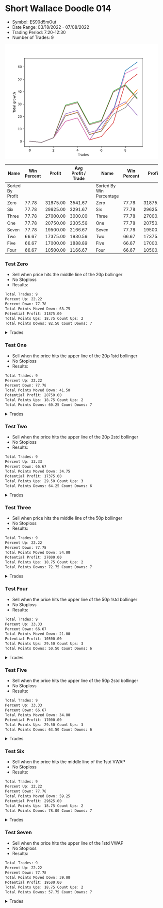 # Short Wallace Doodle 014 
- Symbol: ES90d5mOut
- Date Range: 03/18/2022 - 07/08/2022
- Trading Period: 7:20-12:30
- Number of Trades: 9

![Plot](ShortWallaceDoodle014ES90d5mOut.png)

| Name | Win Percent | Profit | Avg Profit / Trade |     | Name | Win Percent | Profit | Avg Profit / Trade |
| ---- | ----------- | ------ | ------------------ | --- | ---- | ----------- | ------ | ------------------ |
| Sorted By <br> Profit | | | | | Sorted By <br> Win Percentage ||||
| Zero | 77.78 | 31875.00 | 3541.67 |     | Zero | 77.78 | 31875.00 | 3541.67 |
| Six | 77.78 | 29625.00 | 3291.67 |     | Six | 77.78 | 29625.00 | 3291.67 |
| Three | 77.78 | 27000.00 | 3000.00 |     | Three | 77.78 | 27000.00 | 3000.00 |
| One | 77.78 | 20750.00 | 2305.56 |     | One | 77.78 | 20750.00 | 2305.56 |
| Seven | 77.78 | 19500.00 | 2166.67 |     | Seven | 77.78 | 19500.00 | 2166.67 |
| Two | 66.67 | 17375.00 | 1930.56 |     | Two | 66.67 | 17375.00 | 1930.56 |
| Five | 66.67 | 17000.00 | 1888.89 |     | Five | 66.67 | 17000.00 | 1888.89 |
| Four | 66.67 | 10500.00 | 1166.67 |     | Four | 66.67 | 10500.00 | 1166.67 |

### Test Zero
* Sell when price hits the middle line of the 20p bollinger
* No Stoploss
* Results:
```
Total Trades: 9
Percent Up: 22.22
Percent Down: 77.78
Total Points Moved Down: 63.75
Potential Profit: 31875.00
Total Points Ups: 18.75 Count Ups: 2
Total Points Downs: 82.50 Count Downs: 7
```

<details><summary>Trades</summary>

<code>In: 2022-03-28 12:00:00		Out: 2022-03-28 12:30:55		Total Position Time: 30:55		Total Move Down: -1.00		Total to Date: -1.00</code> <br />
<code>In: 2022-04-01 11:35:00		Out: 2022-04-01 12:05:55		Total Position Time: 30:55		Total Move Down: 3.75		Total to Date: 2.75</code> <br />
<code>In: 2022-04-06 10:50:00		Out: 2022-04-06 11:00:10		Total Position Time: 10:10		Total Move Down: 13.25		Total to Date: 16.00</code> <br />
<code>In: 2022-05-04 09:40:00		Out: 2022-05-04 10:10:55		Total Position Time: 30:55		Total Move Down: 2.75		Total to Date: 18.75</code> <br />
<code>In: 2022-05-25 11:35:00		Out: 2022-05-25 12:05:55		Total Position Time: 30:55		Total Move Down: -17.75		Total to Date: 1.00</code> <br />
<code>In: 2022-06-10 12:00:00		Out: 2022-06-10 12:05:20		Total Position Time: 05:20		Total Move Down: 12.75		Total to Date: 13.75</code> <br />
<code>In: 2022-06-15 11:00:00		Out: 2022-06-15 11:01:15		Total Position Time: 01:15		Total Move Down: 11.00		Total to Date: 24.75</code> <br />
<code>In: 2022-06-15 11:50:00		Out: 2022-06-15 11:58:05		Total Position Time: 08:05		Total Move Down: 32.00		Total to Date: 56.75</code> <br />
<code>In: 2022-07-06 11:00:00		Out: 2022-07-06 11:02:25		Total Position Time: 02:25		Total Move Down: 7.00		Total to Date: 63.75</code> <br />


</details>

### Test One
* Sell when the price hits the upper line of the 20p 1std bollinger
* No Stoploss
* Results:
```
Total Trades: 9
Percent Up: 22.22
Percent Down: 77.78
Total Points Moved Down: 41.50
Potential Profit: 20750.00
Total Points Ups: 18.75 Count Ups: 2
Total Points Downs: 60.25 Count Downs: 7
```

<details><summary>Trades</summary>

<code>In: 2022-03-28 12:00:00		Out: 2022-03-28 12:30:55		Total Position Time: 30:55		Total Move Down: -1.00		Total to Date: -1.00</code> <br />
<code>In: 2022-04-01 11:35:00		Out: 2022-04-01 12:05:55		Total Position Time: 30:55		Total Move Down: 3.75		Total to Date: 2.75</code> <br />
<code>In: 2022-04-06 10:50:00		Out: 2022-04-06 11:09:45		Total Position Time: 19:45		Total Move Down: 17.75		Total to Date: 20.50</code> <br />
<code>In: 2022-05-04 09:40:00		Out: 2022-05-04 10:10:55		Total Position Time: 30:55		Total Move Down: 2.75		Total to Date: 23.25</code> <br />
<code>In: 2022-05-25 11:35:00		Out: 2022-05-25 12:05:55		Total Position Time: 30:55		Total Move Down: -17.75		Total to Date: 5.50</code> <br />
<code>In: 2022-06-10 12:00:00		Out: 2022-06-10 12:30:55		Total Position Time: 30:55		Total Move Down: 2.75		Total to Date: 8.25</code> <br />
<code>In: 2022-06-15 11:00:00		Out: 2022-06-15 11:01:25		Total Position Time: 01:25		Total Move Down: 16.75		Total to Date: 25.00</code> <br />
<code>In: 2022-06-15 11:50:00		Out: 2022-06-15 12:20:55		Total Position Time: 30:55		Total Move Down: 5.25		Total to Date: 30.25</code> <br />
<code>In: 2022-07-06 11:00:00		Out: 2022-07-06 11:12:15		Total Position Time: 12:15		Total Move Down: 11.25		Total to Date: 41.50</code> <br />


</details>

### Test Two
* Sell when the price hits the upper line of the 20p 2std bollinger
* No Stoploss
* Results:
```
Total Trades: 9
Percent Up: 33.33
Percent Down: 66.67
Total Points Moved Down: 34.75
Potential Profit: 17375.00
Total Points Ups: 29.50 Count Ups: 3
Total Points Downs: 64.25 Count Downs: 6
```

<details><summary>Trades</summary>

<code>In: 2022-03-28 12:00:00		Out: 2022-03-28 12:30:55		Total Position Time: 30:55		Total Move Down: -1.00		Total to Date: -1.00</code> <br />
<code>In: 2022-04-01 11:35:00		Out: 2022-04-01 12:05:55		Total Position Time: 30:55		Total Move Down: 3.75		Total to Date: 2.75</code> <br />
<code>In: 2022-04-06 10:50:00		Out: 2022-04-06 11:15:15		Total Position Time: 25:15		Total Move Down: 26.25		Total to Date: 29.00</code> <br />
<code>In: 2022-05-04 09:40:00		Out: 2022-05-04 10:10:55		Total Position Time: 30:55		Total Move Down: 2.75		Total to Date: 31.75</code> <br />
<code>In: 2022-05-25 11:35:00		Out: 2022-05-25 12:05:55		Total Position Time: 30:55		Total Move Down: -17.75		Total to Date: 14.00</code> <br />
<code>In: 2022-06-10 12:00:00		Out: 2022-06-10 12:30:55		Total Position Time: 30:55		Total Move Down: 2.75		Total to Date: 16.75</code> <br />
<code>In: 2022-06-15 11:00:00		Out: 2022-06-15 11:01:40		Total Position Time: 01:40		Total Move Down: 23.50		Total to Date: 40.25</code> <br />
<code>In: 2022-06-15 11:50:00		Out: 2022-06-15 12:20:55		Total Position Time: 30:55		Total Move Down: 5.25		Total to Date: 45.50</code> <br />
<code>In: 2022-07-06 11:00:00		Out: 2022-07-06 11:30:55		Total Position Time: 30:55		Total Move Down: -10.75		Total to Date: 34.75</code> <br />


</details>

### Test Three
* Sell when price hits the middle line of the 50p bollinger
* No Stoploss
* Results:
```
Total Trades: 9
Percent Up: 22.22
Percent Down: 77.78
Total Points Moved Down: 54.00
Potential Profit: 27000.00
Total Points Ups: 18.75 Count Ups: 2
Total Points Downs: 72.75 Count Downs: 7
```

<details><summary>Trades</summary>

<code>In: 2022-03-28 12:00:00		Out: 2022-03-28 12:30:55		Total Position Time: 30:55		Total Move Down: -1.00		Total to Date: -1.00</code> <br />
<code>In: 2022-04-01 11:35:00		Out: 2022-04-01 12:05:55		Total Position Time: 30:55		Total Move Down: 3.75		Total to Date: 2.75</code> <br />
<code>In: 2022-04-06 10:50:00		Out: 2022-04-06 11:08:35		Total Position Time: 18:35		Total Move Down: 13.25		Total to Date: 16.00</code> <br />
<code>In: 2022-05-04 09:40:00		Out: 2022-05-04 10:10:55		Total Position Time: 30:55		Total Move Down: 2.75		Total to Date: 18.75</code> <br />
<code>In: 2022-05-25 11:35:00		Out: 2022-05-25 12:05:55		Total Position Time: 30:55		Total Move Down: -17.75		Total to Date: 1.00</code> <br />
<code>In: 2022-06-10 12:00:00		Out: 2022-06-10 12:30:55		Total Position Time: 30:55		Total Move Down: 2.75		Total to Date: 3.75</code> <br />
<code>In: 2022-06-15 11:00:00		Out: 2022-06-15 11:01:15		Total Position Time: 01:15		Total Move Down: 11.00		Total to Date: 14.75</code> <br />
<code>In: 2022-06-15 11:50:00		Out: 2022-06-15 11:58:05		Total Position Time: 08:05		Total Move Down: 32.00		Total to Date: 46.75</code> <br />
<code>In: 2022-07-06 11:00:00		Out: 2022-07-06 11:11:50		Total Position Time: 11:50		Total Move Down: 7.25		Total to Date: 54.00</code> <br />


</details>

### Test Four
* Sell when the price hits the upper line of the 50p 1std bollinger
* No Stoploss
* Results:
```
Total Trades: 9
Percent Up: 33.33
Percent Down: 66.67
Total Points Moved Down: 21.00
Potential Profit: 10500.00
Total Points Ups: 29.50 Count Ups: 3
Total Points Downs: 50.50 Count Downs: 6
```

<details><summary>Trades</summary>

<code>In: 2022-03-28 12:00:00		Out: 2022-03-28 12:30:55		Total Position Time: 30:55		Total Move Down: -1.00		Total to Date: -1.00</code> <br />
<code>In: 2022-04-01 11:35:00		Out: 2022-04-01 12:05:55		Total Position Time: 30:55		Total Move Down: 3.75		Total to Date: 2.75</code> <br />
<code>In: 2022-04-06 10:50:00		Out: 2022-04-06 11:11:20		Total Position Time: 21:20		Total Move Down: 19.25		Total to Date: 22.00</code> <br />
<code>In: 2022-05-04 09:40:00		Out: 2022-05-04 10:10:55		Total Position Time: 30:55		Total Move Down: 2.75		Total to Date: 24.75</code> <br />
<code>In: 2022-05-25 11:35:00		Out: 2022-05-25 12:05:55		Total Position Time: 30:55		Total Move Down: -17.75		Total to Date: 7.00</code> <br />
<code>In: 2022-06-10 12:00:00		Out: 2022-06-10 12:30:55		Total Position Time: 30:55		Total Move Down: 2.75		Total to Date: 9.75</code> <br />
<code>In: 2022-06-15 11:00:00		Out: 2022-06-15 11:01:25		Total Position Time: 01:25		Total Move Down: 16.75		Total to Date: 26.50</code> <br />
<code>In: 2022-06-15 11:50:00		Out: 2022-06-15 12:20:55		Total Position Time: 30:55		Total Move Down: 5.25		Total to Date: 31.75</code> <br />
<code>In: 2022-07-06 11:00:00		Out: 2022-07-06 11:30:55		Total Position Time: 30:55		Total Move Down: -10.75		Total to Date: 21.00</code> <br />


</details>

### Test Five
* Sell when the price hits the upper line of the 50p 2std bollinger
* No Stoploss
* Results:
```
Total Trades: 9
Percent Up: 33.33
Percent Down: 66.67
Total Points Moved Down: 34.00
Potential Profit: 17000.00
Total Points Ups: 29.50 Count Ups: 3
Total Points Downs: 63.50 Count Downs: 6
```

<details><summary>Trades</summary>

<code>In: 2022-03-28 12:00:00		Out: 2022-03-28 12:30:55		Total Position Time: 30:55		Total Move Down: -1.00		Total to Date: -1.00</code> <br />
<code>In: 2022-04-01 11:35:00		Out: 2022-04-01 12:05:55		Total Position Time: 30:55		Total Move Down: 3.75		Total to Date: 2.75</code> <br />
<code>In: 2022-04-06 10:50:00		Out: 2022-04-06 11:15:05		Total Position Time: 25:05		Total Move Down: 25.50		Total to Date: 28.25</code> <br />
<code>In: 2022-05-04 09:40:00		Out: 2022-05-04 10:10:55		Total Position Time: 30:55		Total Move Down: 2.75		Total to Date: 31.00</code> <br />
<code>In: 2022-05-25 11:35:00		Out: 2022-05-25 12:05:55		Total Position Time: 30:55		Total Move Down: -17.75		Total to Date: 13.25</code> <br />
<code>In: 2022-06-10 12:00:00		Out: 2022-06-10 12:30:55		Total Position Time: 30:55		Total Move Down: 2.75		Total to Date: 16.00</code> <br />
<code>In: 2022-06-15 11:00:00		Out: 2022-06-15 11:01:40		Total Position Time: 01:40		Total Move Down: 23.50		Total to Date: 39.50</code> <br />
<code>In: 2022-06-15 11:50:00		Out: 2022-06-15 12:20:55		Total Position Time: 30:55		Total Move Down: 5.25		Total to Date: 44.75</code> <br />
<code>In: 2022-07-06 11:00:00		Out: 2022-07-06 11:30:55		Total Position Time: 30:55		Total Move Down: -10.75		Total to Date: 34.00</code> <br />


</details>

### Test Six
* Sell when the price hits the middle line of the 1std VWAP
* No Stoploss
* Results:
```
Total Trades: 9
Percent Up: 22.22
Percent Down: 77.78
Total Points Moved Down: 59.25
Potential Profit: 29625.00
Total Points Ups: 18.75 Count Ups: 2
Total Points Downs: 78.00 Count Downs: 7
```

<details><summary>Trades</summary>

<code>In: 2022-03-28 12:00:00		Out: 2022-03-28 12:30:55		Total Position Time: 30:55		Total Move Down: -1.00		Total to Date: -1.00</code> <br />
<code>In: 2022-04-01 11:35:00		Out: 2022-04-01 12:05:55		Total Position Time: 30:55		Total Move Down: 3.75		Total to Date: 2.75</code> <br />
<code>In: 2022-04-06 10:50:00		Out: 2022-04-06 11:00:10		Total Position Time: 10:10		Total Move Down: 13.25		Total to Date: 16.00</code> <br />
<code>In: 2022-05-04 09:40:00		Out: 2022-05-04 10:10:55		Total Position Time: 30:55		Total Move Down: 2.75		Total to Date: 18.75</code> <br />
<code>In: 2022-05-25 11:35:00		Out: 2022-05-25 12:05:55		Total Position Time: 30:55		Total Move Down: -17.75		Total to Date: 1.00</code> <br />
<code>In: 2022-06-10 12:00:00		Out: 2022-06-10 12:05:35		Total Position Time: 05:35		Total Move Down: 13.50		Total to Date: 14.50</code> <br />
<code>In: 2022-06-15 11:00:00		Out: 2022-06-15 11:01:10		Total Position Time: 01:10		Total Move Down: 9.25		Total to Date: 23.75</code> <br />
<code>In: 2022-06-15 11:50:00		Out: 2022-06-15 11:57:55		Total Position Time: 07:55		Total Move Down: 30.75		Total to Date: 54.50</code> <br />
<code>In: 2022-07-06 11:00:00		Out: 2022-07-06 11:01:15		Total Position Time: 01:15		Total Move Down: 4.75		Total to Date: 59.25</code> <br />


</details>

### Test Seven
* Sell when the price hits the upper line of the 1std VWAP
* No Stoploss
* Results:
```
Total Trades: 9
Percent Up: 22.22
Percent Down: 77.78
Total Points Moved Down: 39.00
Potential Profit: 19500.00
Total Points Ups: 18.75 Count Ups: 2
Total Points Downs: 57.75 Count Downs: 7
```

<details><summary>Trades</summary>

<code>In: 2022-03-28 12:00:00		Out: 2022-03-28 12:30:55		Total Position Time: 30:55		Total Move Down: -1.00		Total to Date: -1.00</code> <br />
<code>In: 2022-04-01 11:35:00		Out: 2022-04-01 12:05:55		Total Position Time: 30:55		Total Move Down: 3.75		Total to Date: 2.75</code> <br />
<code>In: 2022-04-06 10:50:00		Out: 2022-04-06 11:09:40		Total Position Time: 19:40		Total Move Down: 17.50		Total to Date: 20.25</code> <br />
<code>In: 2022-05-04 09:40:00		Out: 2022-05-04 10:10:55		Total Position Time: 30:55		Total Move Down: 2.75		Total to Date: 23.00</code> <br />
<code>In: 2022-05-25 11:35:00		Out: 2022-05-25 12:05:55		Total Position Time: 30:55		Total Move Down: -17.75		Total to Date: 5.25</code> <br />
<code>In: 2022-06-10 12:00:00		Out: 2022-06-10 12:30:55		Total Position Time: 30:55		Total Move Down: 2.75		Total to Date: 8.00</code> <br />
<code>In: 2022-06-15 11:00:00		Out: 2022-06-15 11:01:20		Total Position Time: 01:20		Total Move Down: 13.75		Total to Date: 21.75</code> <br />
<code>In: 2022-06-15 11:50:00		Out: 2022-06-15 12:20:55		Total Position Time: 30:55		Total Move Down: 5.25		Total to Date: 27.00</code> <br />
<code>In: 2022-07-06 11:00:00		Out: 2022-07-06 11:12:25		Total Position Time: 12:25		Total Move Down: 12.00		Total to Date: 39.00</code> <br />


</details>